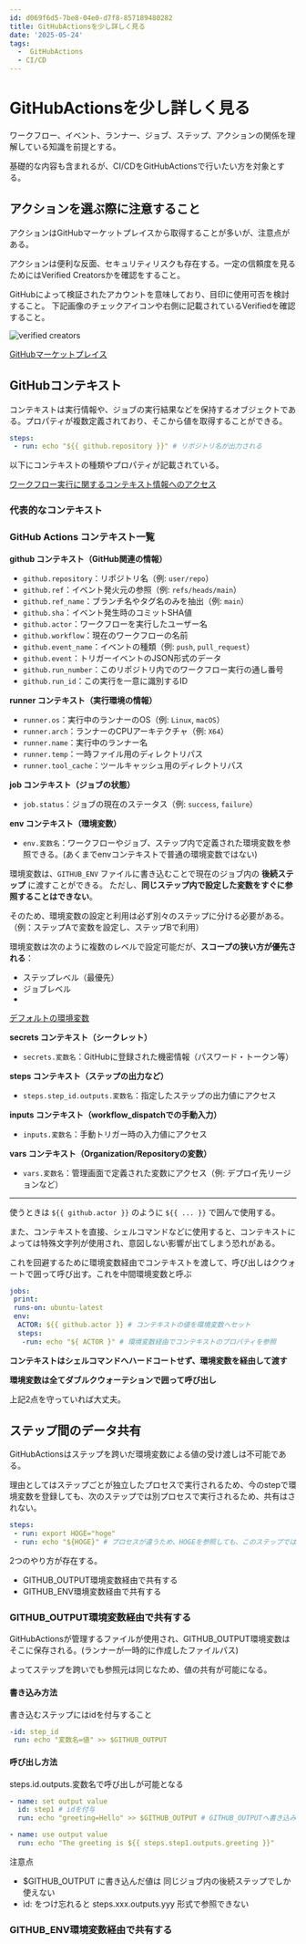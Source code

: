 ```yaml
---
id: d069f6d5-7be8-04e0-d7f8-857189480282
title: GitHubActionsを少し詳しく見る
date: '2025-05-24'
tags:
  -  GitHubActions
  - CI/CD
---
```

# GitHubActionsを少し詳しく見る

ワークフロー、イベント、ランナー、ジョブ、ステップ、アクションの関係を理解している知識を前提とする。

基礎的な内容も含まれるが、CI/CDをGitHubActionsで行いたい方を対象とする。

## アクションを選ぶ際に注意すること

アクションはGitHubマーケットプレイスから取得することが多いが、注意点がある。

アクションは便利な反面、セキュリティリスクも存在する。一定の信頼度を見るためにはVerified Creatorsかを確認をすること。

GitHubによって検証されたアカウントを意味しており、目印に使用可否を検討すること。
下記画像のチェックアイコンや右側に記載されているVerifiedを確認すること。

![verified creators](images/github_verified_cretors.png)

[GitHubマーケットプレイス](https://github.com/marketplace)

## GitHubコンテキスト

コンテキストは実行情報や、ジョブの実行結果などを保持するオブジェクトである。プロパティが複数定義されており、そこから値を取得することができる。

```yml
steps:
 - run: echo "${{ github.repository }}" # リポジトリ名が出力される
```

以下にコンテキストの種類やプロパティが記載されている。

[ワークフロー実行に関するコンテキスト情報へのアクセス](https://docs.github.com/ja/actions/writing-workflows/choosing-what-your-workflow-does/accessing-contextual-information-about-workflow-runshttps:/)

### 代表的なコンテキスト

### GitHub Actions コンテキスト一覧

**github コンテキスト（GitHub関連の情報）**

- `github.repository`：リポジトリ名（例: `user/repo`）
- `github.ref`：イベント発火元の参照（例: `refs/heads/main`）
- `github.ref_name`：ブランチ名やタグ名のみを抽出（例: `main`）
- `github.sha`：イベント発生時のコミットSHA値
- `github.actor`：ワークフローを実行したユーザー名
- `github.workflow`：現在のワークフローの名前
- `github.event_name`：イベントの種類（例: `push`, `pull_request`）
- `github.event`：トリガーイベントのJSON形式のデータ
- `github.run_number`：このリポジトリ内でのワークフロー実行の通し番号
- `github.run_id`：この実行を一意に識別するID

**runner コンテキスト（実行環境の情報）**

- `runner.os`：実行中のランナーのOS（例: `Linux`, `macOS`）
- `runner.arch`：ランナーのCPUアーキテクチャ（例: `X64`）
- `runner.name`：実行中のランナー名
- `runner.temp`：一時ファイル用のディレクトリパス
- `runner.tool_cache`：ツールキャッシュ用のディレクトリパス

**job コンテキスト（ジョブの状態）**

- `job.status`：ジョブの現在のステータス（例: `success`, `failure`）

**env コンテキスト（環境変数）**

- `env.変数名`：ワークフローやジョブ、ステップ内で定義された環境変数を参照できる。(あくまでenvコンテキストで普通の環境変数ではない)

環境変数は、`GITHUB_ENV` ファイルに書き込むことで現在のジョブ内の **後続ステップ** に渡すことができる。
ただし、**同じステップ内で設定した変数をすぐに参照することはできない**。

そのため、環境変数の設定と利用は必ず別々のステップに分ける必要がある。
（例：ステップAで変数を設定し、ステップBで利用）

環境変数は次のように複数のレベルで設定可能だが、**スコープの狭い方が優先される**：

- ステップレベル（最優先）
- ジョブレベル
-

[デフォルトの環境変数](https://docs.github.com/ja/actions/writing-workflows/choosing-what-your-workflow-does/store-information-in-variables#default-environment-variables)

**secrets コンテキスト（シークレット）**

- `secrets.変数名`：GitHubに登録された機密情報（パスワード・トークン等）

**steps コンテキスト（ステップの出力など）**

- `steps.step_id.outputs.変数名`：指定したステップの出力値にアクセス

**inputs コンテキスト（workflow_dispatchでの手動入力）**

- `inputs.変数名`：手動トリガー時の入力値にアクセス

**vars コンテキスト（Organization/Repositoryの変数）**

- `vars.変数名`：管理画面で定義された変数にアクセス（例: デプロイ先リージョンなど）

---

使うときは `${{ github.actor }}` のように `${{ ... }}` で囲んで使用する。

また、コンテキストを直接、シェルコマンドなどに使用すると、コンテキストによっては特殊文字列が使用され、意図しない影響が出てしまう恐れがある。

これを回避するために環境変数経由でコンテキストを渡して、呼び出しはクウォートで囲って呼び出す。これを中間環境変数と呼ぶ

```yml
jobs:
 print:
 runs-on: ubuntu-latest
 env:
  ACTOR: ${{ github.actor }} # コンテキストの値を環境変数へセット
  steps:
   -run: echo "${ ACTOR }" # 環境変数経由でコンテキストのプロパティを参照
```

**コンテキストはシェルコマンドへハードコートせず、環境変数を経由して渡す**

**環境変数は全てダブルクウォーテションで囲って呼び出し**

上記2点を守っていれば大丈夫。

## ステップ間のデータ共有

GitHubActionsはステップを跨いだ環境変数による値の受け渡しは不可能である。

理由としてはステップごとが独立したプロセスで実行されるため、今のstepで環境変数を登録しても、次のステップでは別プロセスで実行されるため、共有はされない。

```yml
steps:
 - run: export HOGE="hoge"
 - run: echo "${HOGE}" # プロセスが違うため、HOGEを参照しても、このステップではHOGEは環境変数として存在していない
```

2つのやり方が存在する。

* GITHUB_OUTPUT環境変数経由で共有する
* GITHUB_ENV環境変数経由で共有する

### GITHUB_OUTPUT環境変数経由で共有する

GitHubActionsが管理するファイルが使用され、GITHUB_OUTPUT環境変数はそこに保存される。(ランナーが一時的に作成したファイルパス)

よってステップを跨いでも参照元は同じなため、値の共有が可能になる。

#### 書き込み方法

書き込むステップにはidを付与すること

```yml
-id: step_id
 run: echo "変数名=値" >> $GITHUB_OUTPUT
```

#### 呼び出し方法

steps.id.outputs.変数名で呼び出しが可能となる

```yml
- name: set output value
  id: step1 # idを付与
  run: echo "greeting=Hello" >> $GITHUB_OUTPUT # GITHUB_OUTPUTへ書き込み

- name: use output value
  run: echo "The greeting is ${{ steps.step1.outputs.greeting }}"
```

注意点

* $GITHUB_OUTPUT に書き込んだ値は 同じジョブ内の後続ステップでしか使えない
* id: をつけ忘れると steps.xxx.outputs.yyy 形式で参照できない

### GITHUB_ENV環境変数経由で共有する
